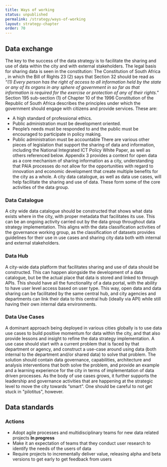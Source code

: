 ```yaml
---
title: Ways of working
status: unpublished
permalink: /strategy/ways-of-working
layout: strategy-chapter
order: 70
---
```


## Data exchange
The key to the success of the data strategy is to facilitate the sharing and use of data within the city and with external stakeholders. The legal basis for sharing data is seen in the constitution: 
The Constitution of South Africa , in which the Bill of Rights 23 (2) says that Section 32 should be read as
_“(1) Every person has the right of access to all information held by the state or any of its organs in any sphere of government in so far as that information is required for the exercise or protection of any of their rights."_
Section 195 sub-section (1) of Chapter 10 of the 1996 Constitution of the Republic of South Africa describes the principles under which the government should engage with citizens and provide services. These are:
* A high standard of professional ethics.
* Public administration must be development oriented.
* People’s needs must be responded to and the public must be encouraged to participate in policy making.
* Public administration must be accountable
There are various other pieces of legislation that support the sharing of data and information, including the National Integrated ICT Policy White Paper, as well as others referenced below. Appendix 3 provides a context for open data as a core mechanism of sharing information as a city, understanding that PAIA processes do not allow for the opportunities with regard to innovation and economic development that create multiple benefits for the city as a whole. A city data catalogue, as well as data use cases, will help facilitate the sharing and use of data. These form some of the core activities of the data group.
### Data Catalogue
A city wide data catalogue should be constructed that shows what data exists where in the city, with proper metadata that facilitates its use. This can be an ongoing activity carried out by the data group throughout data strategy implementation. This aligns with the data classification activities of the governance working group, as the classification of datasets provides guidelines for their use in use cases and sharing city data both with internal and external stakeholders.
### Data Hub
A city-wide data platform that facilitates sharing and use of data should be constructed. This can happen alongside the development of a data catalogue, but be the actual place that data is stored and linked to through APIs. This should have all the functionality of a data portal, with the ability to have user level access based on user type. This way, open data and data sharing can be facilitated by the same central hub, and city agencies and departments can link their data to this central hub (ideally via API) while still having their own internal data environments.
### Data Use Cases
A dominant approach being deployed in various cities globally is to use data use cases to build positive momentum for data within the city, and that also provide lessons and insight to refine the data strategy implementation. A use case should start with a current problem that is faced by that department or agency, and construct a use-case around using data (both internal to the department and/or shared data) to solve that problem. The solution should contain data governance, capabilities, architecture and analysis interventions that both solve the problem, and provide an example and a learning experience for the city in terms of implementation of data driven processes. As the body of use cases grows, it further supports the leadership and governance activities that are happening at the strategic level to move the city towards “smart”. One should be careful to not get stuck in "pilotitus", however.


## Data standards

### Actions

* Adopt agile processes and multidisciplinary teams for new data related projects  <strong class="city-tag--light-blue">In progress</strong>
* Make it an expectation of teams that they conduct user research to identify the needs of the users of data
* Require projects to incrementally deliver value, releasing alpha and beta versions to get early to get feedback from users